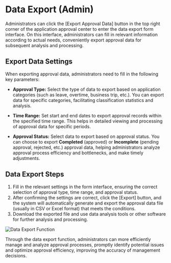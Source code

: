 # Data Export (Admin)

Administrators can click the [Export Approval Data] button in the top right corner of the application approval center to enter the data export form interface. On this interface, administrators can fill in relevant information according to actual needs, conveniently export approval data for subsequent analysis and processing.

## Export Data Settings

When exporting approval data, administrators need to fill in the following key parameters:

- **Approval Type:** Select the type of data to export based on application categories (such as leave, overtime, business trip, etc.). You can export data for specific categories, facilitating classification statistics and analysis.
  
- **Time Range:** Set start and end dates to export approval records within the specified time range. This helps in detailed viewing and processing of approval data for specific periods.

- **Approval Status:** Select data to export based on approval status. You can choose to export **Completed** (approved) or **Incomplete** (pending approval, rejected, etc.) approval data, helping administrators analyze approval process efficiency and bottlenecks, and make timely adjustments.

## Data Export Steps

1. Fill in the relevant settings in the form interface, ensuring the correct selection of approval type, time range, and approval status.
2. After confirming the settings are correct, click the [Export] button, and the system will automatically generate and export the approval data file (usually in CSV or Excel format) that meets the conditions.
3. Download the exported file and use data analysis tools or other software for further analysis and processing.

![Data Export Function](/images/en/appro_export.png)


Through the data export function, administrators can more efficiently manage and analyze approval processes, promptly identify potential issues and optimize approval efficiency, improving the accuracy of management decisions.